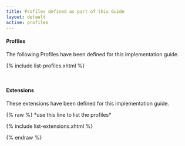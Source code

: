 ```yaml
---
title: Profiles defined as part of this Guide
layout: default
active: profiles
---
```

#### Profiles

The following Profiles have been defined for this implementation guide.

{% include list-profiles.xhtml %}

<br />

#### Extensions

These extensions have been defined for this implementation guide.

<!-- remove this line to list profiles  -->{% raw %} *use this line to list the profiles*

{% include list-extensions.xhtml %}

{% endraw %} <!-- remove this line to list profiles  -->

<br />

